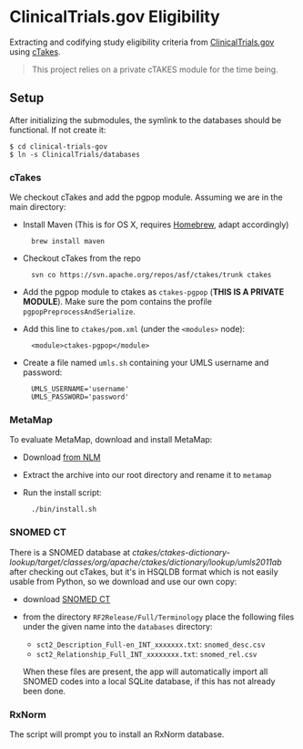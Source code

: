 ClinicalTrials.gov Eligibility
==============================

Extracting and codifying study eligibility criteria from [ClinicalTrials.gov][ct] using [cTakes][].

> This project relies on a private cTAKES module for the time being.


Setup
-----

After initializing the submodules, the symlink to the databases should be functional. If not create it:

    $ cd clinical-trials-gov
    $ ln -s ClinicalTrials/databases


### cTakes ###

We checkout cTakes and add the pgpop module. Assuming we are in the main directory:

- Install Maven (This is for OS X, requires [Homebrew][], adapt accordingly)
    
        brew install maven

- Checkout cTakes from the repo  

        svn co https://svn.apache.org/repos/asf/ctakes/trunk ctakes

- Add the pgpop module to ctakes as `ctakes-pgpop` (**THIS IS A PRIVATE MODULE**). Make sure the pom contains the profile `pgpopPreprocessAndSerialize`.

- Add this line to `ctakes/pom.xml` (under the `<modules>` node):  

        <module>ctakes-pgpop</module>

- Create a file named `umls.sh` containing your UMLS username and password:
      
        UMLS_USERNAME='username'
        UMLS_PASSWORD='password'

### MetaMap ###

To evaluate MetaMap, download and install MetaMap:

- Download [from NLM](http://metamap.nlm.nih.gov/#Downloads)
- Extract the archive into our root directory and rename it to `metamap`
- Run the install script:
    
        ./bin/install.sh


### SNOMED CT ###

There is a SNOMED database at _ctakes/ctakes-dictionary-lookup/target/classes/org/apache/ctakes/dictionary/lookup/umls2011ab_ after checking out cTakes, but it's in HSQLDB format which is not easily usable from Python, so we download and use our own copy:

- download [SNOMED CT][snomed]
- from the directory `RF2Release/Full/Terminology` place the following files under the given name into the `databases` directory:
    
    - `sct2_Description_Full-en_INT_xxxxxxx.txt`: `snomed_desc.csv`
    - `sct2_Relationship_Full_INT_xxxxxxxx.txt`: `snomed_rel.csv`
    
    When these files are present, the app will automatically import all SNOMED codes into a local SQLite database, if this has not already been done.


### RxNorm ###

The script will prompt you to install an RxNorm database.


[ct]: http://www.clinicaltrials.gov
[ctakes]: http://ctakes.apache.org
[metamap]: http://metamap.nlm.nih.gov
[homebrew]: http://mxcl.github.com/homebrew/
[snomed]: http://www.nlm.nih.gov/research/umls/licensedcontent/snomedctfiles.html
